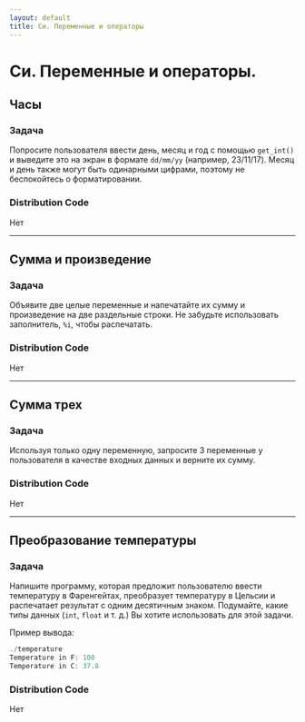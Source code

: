```yaml
---
layout: default
title: Си. Переменные и операторы
---
```


# Си. Переменные и операторы.

## Часы

### Задача
Попросите пользователя ввести день, месяц и год с помощью `get_int()` и выведите это на экран в формате `dd/mm/yy` (например, 23/11/17). Месяц и день также могут быть одинарными цифрами, поэтому не беспокойтесь о форматировании.

### Distribution Code
Нет

***

## Сумма и произведение

### Задача
Объявите две целые переменные и напечатайте их сумму и произведение на две раздельные строки. Не забудьте использовать заполнитель, `%i`, чтобы распечатать.

### Distribution Code
Нет

***

## Сумма трех

### Задача
Используя только одну переменную, запросите 3 переменные у пользователя в качестве входных данных и верните их сумму.

### Distribution Code
Нет

***

## Преобразование температуры

### Задача
Напишите программу, которая предложит пользователю ввести температуру в Фаренгейтах, преобразует температуру в Цельсии и распечатает результат с одним десятичным знаком. Подумайте, какие типы данных (`int`, `float` и т. д.) Вы хотите использовать для этой задачи.

Пример вывода:
```c
./temperature
Temperature in F: 100
Temperature in C: 37.8
```

### Distribution Code
Нет